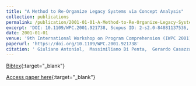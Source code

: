 ```yaml
---
title: "A Method to Re-Organize Legacy Systems via Concept Analysis"
collection: publications
permalink: /publication/2001-01-01-A-Method-to-Re-Organize-Legacy-Systems-via-Concept-Analysis
excerpt: 'DOI: 10.1109/WPC.2001.921738, Scopus ID: 2-s2.0-84881137536, Cited by: 20'
date: 2001-01-01
venue: '9th International Workshop on Program Comprehension (IWPC 2001), 12-13 May 2001, Toronto, Canada'
paperurl: 'https://doi.org/10.1109/WPC.2001.921738'
citation: ' Giuliano Antoniol,  Massimiliano Di Penta,  Gerardo Casazza,  Ettore Merlo, &quot;A Method to Re-Organize Legacy Systems via Concept Analysis.&quot; 9th International Workshop on Program Comprehension (IWPC 2001), 12-13 May 2001, Toronto, Canada, 2001.'
---
```

[Bibtex](https://dblp.org/rec/bib/conf/iwpc/AntoniolDCM01){:target="_blank"}

[Access paper here](https://doi.org/10.1109/WPC.2001.921738){:target="_blank"}
